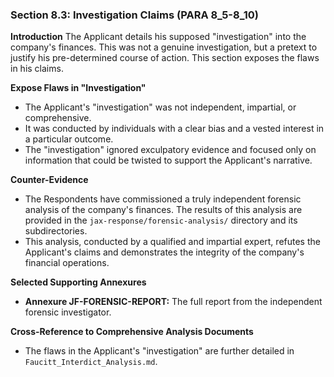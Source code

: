 ### Section 8.3: Investigation Claims (PARA 8_5-8_10)

**Introduction**
The Applicant details his supposed "investigation" into the company's finances. This was not a genuine investigation, but a pretext to justify his pre-determined course of action. This section exposes the flaws in his claims.

**Expose Flaws in "Investigation"**
- The Applicant's "investigation" was not independent, impartial, or comprehensive.
- It was conducted by individuals with a clear bias and a vested interest in a particular outcome.
- The "investigation" ignored exculpatory evidence and focused only on information that could be twisted to support the Applicant's narrative.

**Counter-Evidence**
- The Respondents have commissioned a truly independent forensic analysis of the company's finances. The results of this analysis are provided in the `jax-response/forensic-analysis/` directory and its subdirectories.
- This analysis, conducted by a qualified and impartial expert, refutes the Applicant's claims and demonstrates the integrity of the company's financial operations.

**Selected Supporting Annexures**
- **Annexure JF-FORENSIC-REPORT:** The full report from the independent forensic investigator.

**Cross-Reference to Comprehensive Analysis Documents**
- The flaws in the Applicant's "investigation" are further detailed in `Faucitt_Interdict_Analysis.md`.
